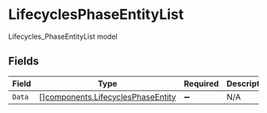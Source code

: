 # LifecyclesPhaseEntityList

Lifecycles_PhaseEntityList model


## Fields

| Field                                                                                  | Type                                                                                   | Required                                                                               | Description                                                                            |
| -------------------------------------------------------------------------------------- | -------------------------------------------------------------------------------------- | -------------------------------------------------------------------------------------- | -------------------------------------------------------------------------------------- |
| `Data`                                                                                 | [][components.LifecyclesPhaseEntity](../../models/components/lifecyclesphaseentity.md) | :heavy_minus_sign:                                                                     | N/A                                                                                    |